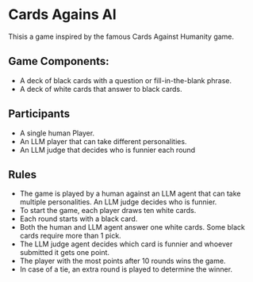 # Cards Agains AI

Thisis a game inspired by the famous Cards Against Humanity game.

## Game Components:
- A deck of black cards with a question or fill-in-the-blank phrase.
- A deck of white cards that answer to black cards.

## Participants
- A single human Player.
- An LLM player that can take different personalities.
- An LLM judge that decides who is funnier each round

## Rules
- The game is played by a human against an LLM agent that can take multiple personalities. An LLM judge decides who is funnier.
- To start the game, each player draws ten white cards.
- Each round starts with a black card.
- Both the human and LLM agent answer one white cards. Some black cards require more than 1 pick.
- The LLM judge agent decides which card is funnier and whoever submitted it gets one point.
- The player with the most points after 10 rounds wins the game.
- In case of a tie, an extra round is played to determine the winner.
